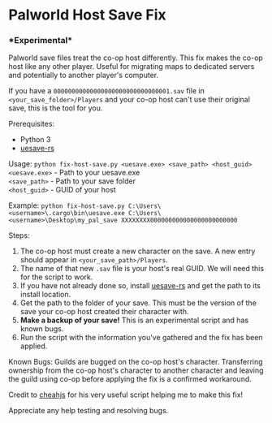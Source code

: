 # Palworld Host Save Fix

### **\*Experimental\***

Palworld save files treat the co-op host differently. This fix makes the co-op host like any other player. Useful for migrating maps to dedicated servers and potentially to another player's computer.

If you have a `00000000000000000000000000000001.sav` file in `<your_save_folder>/Players` and your co-op host can't use their original save, this is the tool for you.

Prerequisites:
- Python 3
- [uesave-rs](https://github.com/trumank/uesave-rs)

Usage: `python fix-host-save.py <uesave.exe> <save_path> <host_guid>`    
`<uesave.exe>` - Path to your uesave.exe    
`<save_path>` - Path to your save folder    
`<host_guid>` - GUID of your host

Example: `python fix-host-save.py C:\Users\<username>\.cargo\bin\uesave.exe C:\Users\<username>\Desktop\my_pal_save XXXXXXXX000000000000000000000000`

Steps:
1. The co-op host must create a new character on the save. A new entry should appear in `<your_save_path>/Players`.
2. The name of that new `.sav` file is your host's real GUID. We will need this for the script to work.
3. If you have not already done so, install [uesave-rs](https://github.com/trumank/uesave-rs) and get the path to its install location.
4. Get the path to the folder of your save. This must be the version of the save your co-op host created their character with.
5. **Make a backup of your save!** This is an experimental script and has known bugs.
6. Run the script with the information you've gathered and the fix has been applied.

Known Bugs: Guilds are bugged on the co-op host's character. Transferring ownership from the co-op host's character to another character and leaving the guild using co-op before applying the fix is a confirmed workaround.

Credit to [cheahjs](https://gist.github.com/cheahjs/300239464dd84fe6902893b6b9250fd0) for his very useful script helping me to make this fix!

Appreciate any help testing and resolving bugs.